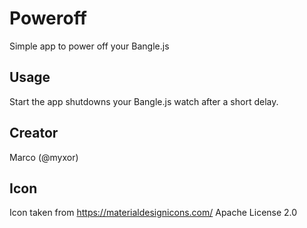 # Poweroff

Simple app to power off your Bangle.js

## Usage

Start the app shutdowns your Bangle.js watch after a short delay.

## Creator
Marco (@myxor)

## Icon
Icon taken from https://materialdesignicons.com/ Apache License 2.0
